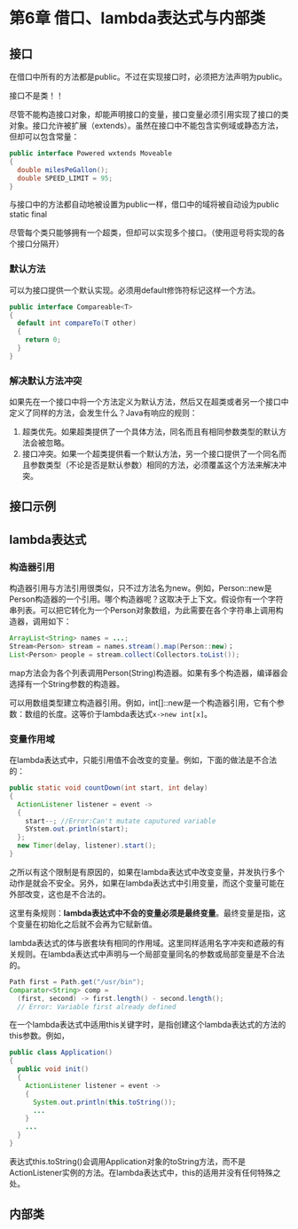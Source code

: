 # 第6章 借口、lambda表达式与内部类

## 接口
在借口中所有的方法都是public。不过在实现接口时，必须把方法声明为public。

接口不是类！！

尽管不能构造接口对象，却能声明接口的变量，接口变量必须引用实现了接口的类对象。接口允许被扩展（extends）。虽然在接口中不能包含实例域或静态方法，但却可以包含常量：
```java
public interface Powered wxtends Moveable
{
  double milesPeGallon();
  double SPEED_LIMIT = 95;
}
```
与接口中的方法都自动地被设置为public一样，借口中的域将被自动设为public static final

尽管每个类只能够拥有一个超类，但却可以实现多个接口。（使用逗号将实现的各个接口分隔开）

### 默认方法
可以为接口提供一个默认实现。必须用default修饰符标记这样一个方法。
```java
public interface Compareable<T>
{
  default int compareTo(T other)
  {
    return 0;
  }
}
```

### 解决默认方法冲突
如果先在一个接口中将一个方法定义为默认方法，然后又在超类或者另一个接口中定义了同样的方法，会发生什么？Java有响应的规则：
1. 超类优先。如果超类提供了一个具体方法，同名而且有相同参数类型的默认方法会被忽略。
2. 接口冲突。如果一个超类提供看一个默认方法，另一个接口提供了一个同名而且参数类型（不论是否是默认参数）相同的方法，必须覆盖这个方法来解决冲突。

## 接口示例
## lambda表达式
### 构造器引用

构造器引用与方法引用很类似，只不过方法名为new。例如，Person::new是Person构造器的一个引用。哪个构造器呢？这取决于上下文。假设你有一个字符串列表。可以把它转化为一个Person对象数组，为此需要在各个字符串上调用构造器，调用如下：
```java
ArrayList<String> names = ...;
Stream<Person> stream = names.stream().map(Person::new)；
List<Person> people = stream.collect(Collectors.toList());
```
map方法会为各个列表调用Person(String)构造器。如果有多个构造器，编译器会选择有一个String参数的构造器。

可以用数组类型建立构造器引用。例如，int[]::new是一个构造器引用，它有个参数：数组的长度。这等价于lambda表达式`x->new int[x]`。

### 变量作用域

在lambda表达式中，只能引用值不会改变的变量。例如，下面的做法是不合法的：

```java
public static void countDown(int start, int delay)
{
  ActionListener listener = event ->
  {
    start--; //Error:Can't mutate caputured variable
    SYstem.out.println(start);
  };
  new Timer(delay, listener).start();
}
```

之所以有这个限制是有原因的，如果在lambda表达式中改变变量，并发执行多个动作是就会不安全。另外，如果在lambda表达式中引用变量，而这个变量可能在外部改变，这也是不合法的。

这里有条规则：**lambda表达式中不会的变量必须是最终变量**。最终变量是指，这个变量在初始化之后就不会再为它赋新值。

lambda表达式的体与嵌套块有相同的作用域。这里同样适用名字冲突和遮蔽的有关规则。在lambda表达式中声明与一个局部变量同名的参数或局部变量是不合法的。

```java
Path first = Path.get("/usr/bin");
Comparator<String> comp =
  (first, second) -> first.length() - second.length();
  // Error: Variable first already defined
```

在一个lambda表达式中适用this关键字时，是指创建这个lambda表达式的方法的this参数。例如，
```java
public class Application()
{
  public void init()
  {
    ActionListener listener = event -> 
    {
      System.out.println(this.toString());
      ...
    }
    ...
  }
}
```

表达式this.toString()会调用Application对象的toString方法，而不是ActionListener实例的方法。在lambda表达式中，this的适用并没有任何特殊之处。

## 内部类


